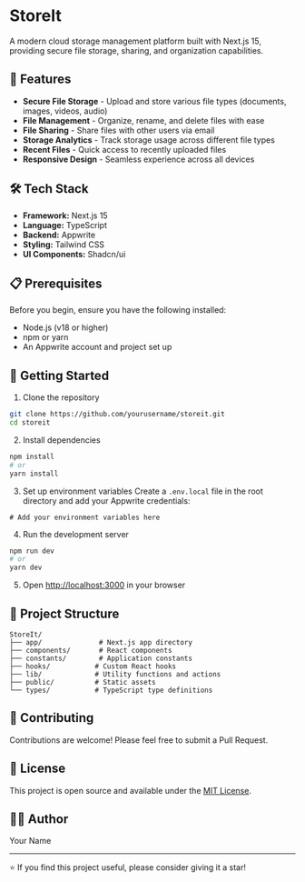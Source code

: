 # StoreIt

A modern cloud storage management platform built with Next.js 15, providing
secure file storage, sharing, and organization capabilities.

## 🌟 Features

- **Secure File Storage** - Upload and store various file types (documents,
  images, videos, audio)
- **File Management** - Organize, rename, and delete files with ease
- **File Sharing** - Share files with other users via email
- **Storage Analytics** - Track storage usage across different file types
- **Recent Files** - Quick access to recently uploaded files
- **Responsive Design** - Seamless experience across all devices

## 🛠️ Tech Stack

- **Framework:** Next.js 15
- **Language:** TypeScript
- **Backend:** Appwrite
- **Styling:** Tailwind CSS
- **UI Components:** Shadcn/ui

## 📋 Prerequisites

Before you begin, ensure you have the following installed:

- Node.js (v18 or higher)
- npm or yarn
- An Appwrite account and project set up

## 🚀 Getting Started

1. Clone the repository

```bash
git clone https://github.com/yourusername/storeit.git
cd storeit
```

2. Install dependencies

```bash
npm install
# or
yarn install
```

3. Set up environment variables Create a `.env.local` file in the root directory
   and add your Appwrite credentials:

```env
# Add your environment variables here
```

4. Run the development server

```bash
npm run dev
# or
yarn dev
```

5. Open [http://localhost:3000](http://localhost:3000) in your browser

## 📁 Project Structure

```
StoreIt/
├── app/              # Next.js app directory
├── components/       # React components
├── constants/        # Application constants
├── hooks/           # Custom React hooks
├── lib/             # Utility functions and actions
├── public/          # Static assets
└── types/           # TypeScript type definitions
```

## 🤝 Contributing

Contributions are welcome! Please feel free to submit a Pull Request.

## 📝 License

This project is open source and available under the [MIT License](LICENSE).

## 👨‍💻 Author

Your Name

---

⭐ If you find this project useful, please consider giving it a star!
